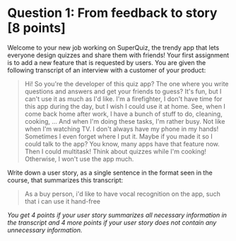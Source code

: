 # Question 1: From feedback to story [8 points]

Welcome to your new job working on SuperQuiz, the trendy app that lets everyone design quizzes and share them with friends!
Your first assignment is to add a new feature that is requested by users.
You are given the following transcript of an interview with a customer of your product:

> Hi!
> So you're the developer of this quiz app?
> The one where you write questions and answers and get your friends to guess?
> It's fun, but I can't use it as much as I'd like.
> I'm a firefighter, I don't have time for this app during the day, but I wish I could use it at home.
> See, when I come back home after work, I have a bunch of stuff to do, cleaning, cooking, ...
> And when I'm doing these tasks, I'm rather busy. Not like when I'm watching TV.
> I don't always have my phone in my hands! Sometimes I even forget where I put it.
> Maybe if you made it so I could talk to the app? You know, many apps have that feature now.
> Then I could multitask! Think about quizzes while I'm cooking!
> Otherwise, I won't use the app much.

Write down a user story, as a single sentence in the format seen in the course, that summarizes this transcript:

> As a buy person, i'd like to have vocal recognition on the app, such that i can use it hand-free

_You get 4 points if your user story summarizes all necessary information in the transcript and 4 more points if your user story does not contain any unnecessary information._

